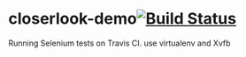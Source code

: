 closerlook-demo[![Build Status](https://travis-ci.org/pebreo/closerlook-seldemo.png)](https://travis-ci.org/pebreo/closerlook-seldemo)
===============

Running Selenium tests on Travis CI.
use virtualenv and Xvfb
